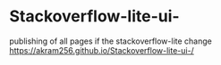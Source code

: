 # Stackoverflow-lite-ui-
publishing of all pages if the stackoverflow-lite change
https://akram256.github.io/Stackoverflow-lite-ui-/
